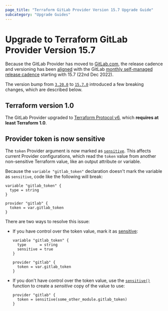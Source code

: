 ```yaml
---
page_title: "Terraform GitLab Provider Version 15.7 Upgrade Guide"
subcategory: "Upgrade Guides"
---
```


# Upgrade to Terraform GitLab Provider Version 15.7

Because the GitLab Provider has moved to [GitLab.com](https://gitlab.com/gitlab-org/terraform-provider-gitlab),
the release cadence and versioning has been
[aligned](https://gitlab.com/gitlab-org/terraform-provider-gitlab/-/issues/1331) with the GitLab
[monthly self-managed release cadence](https://about.gitlab.com/handbook/engineering/releases/)
starting with 15.7 (22nd Dec 2022).

The version bump from [`3.20.0`](https://registry.terraform.io/providers/gitlabhq/gitlab/3.20.0) to
[`15.7.0`](https://registry.terraform.io/providers/gitlabhq/gitlab/15.7.0) introduced a few breaking changes,
which are described below.


## Terraform version 1.0

The GitLab Provider upgraded to
[Terraform Protocol v6](https://developer.hashicorp.com/terraform/plugin/how-terraform-works#protocol-version-6),
which **requires at least Terraform 1.0**.

## Provider token is now sensitive

The `token` Provider argument is now marked as
[`sensitive`](https://developer.hashicorp.com/terraform/tutorials/configuration-language/sensitive-variables).
This affects current Provider configurations, which read the `token` value from another non-sensitive Terraform value,
like an output attribute or variable.

Because the `variable "gitlab_token"` declaration doesn't mark the variable as `sensitive`,
code like the following will break:

```hcl
variable "gitlab_token" {
  type = string
}

provider "gitlab" {
  token = var.gitlab_token
}
```
There are two ways to resolve this issue:

- If you have control over the token value, mark it as
[sensitive](https://developer.hashicorp.com/terraform/language/values/variables#suppressing-values-in-cli-output):

  ```hcl
  variable "gitlab_token" {
    type      = string
    sensitive = true
  }

  provider "gitlab" {
    token = var.gitlab_token
  }
  ```

- If you don't have control over the token value, use the
[`sensitive()`](https://developer.hashicorp.com/terraform/language/functions/sensitive) function to create
a *sensitive* copy of the value to use:

  ```hcl
  provider "gitlab" {
    token = sensitive(some_other_module.gitlab_token)
  }
  ```
